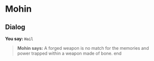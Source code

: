# Mohin


## Dialog

**You say:** `Hail`



>**Mohin says:** A forged weapon is no match for the memories and power trapped within a weapon made of bone.
end





